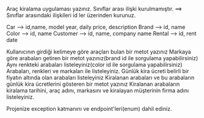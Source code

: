 Araç kiralama uygulaması yazınız.
Sınıflar arası ilişki kurulmamıştır.
==> Sınıflar arasındaki ilişkileri id ler üzerinden kurunuz.

Car --> id,name, model year, daily price, description
Brand --> id, name
Color --> id, name
Customer --> id, name, company name
Rental --> id, rent date




Kullanıcının girdiği kelimeye göre araçları bulan bir metot yazınız
Markaya göre arabaları getiren bir metot yazınız(brand id ile sorgulama yapabilirsiniz)
Aynı renkteki arabaları listeleyiniz(color id ile sorgulama yapabilirsiniz)
Arabaları, renkleri ve markaları ile listeleyiniz.
Günlük kira ücreti belirli bir fiyatın altında olan arabaları listeleyiniz
Kiralanan arabaları ve bu arabaların günlük kira ücretlerini gösteren bir metot yazınız
Kiralanan arabaların kiralama tarihini, araç adını, markasını ve kiralayan müşterinin firma adını listeleyiniz.


Projenize exception katmanını ve endpoint'leri(enum) dahil ediniz.